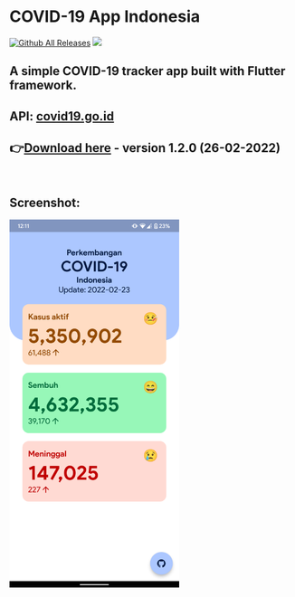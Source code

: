 # COVID-19 App Indonesia

[![Github All Releases](https://img.shields.io/github/downloads/ronaldichandra/covid19-app/total.svg)]()
![](https://img.shields.io/github/stars/ronaldichandra/covid19-app)

## A simple COVID-19 tracker app built with Flutter framework.

## API: [covid19.go.id](https://data.covid19.go.id/public/api/update.json)

## 👉[Download here](https://github.com/ronaldichandra/covid19-app/releases/download/1.2.0/app-release.apk) - version 1.2.0 (26-02-2022)

<br>

## Screenshot:

<img src="https://raw.githubusercontent.com/ronaldichandra/covid19-app/main/screenshots/ss2.png" width="300">
